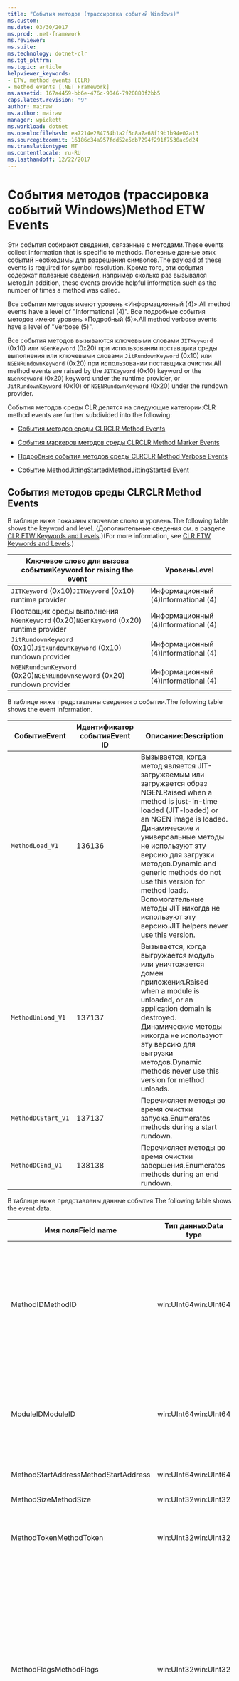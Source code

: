 ```yaml
---
title: "События методов (трассировка событий Windows)"
ms.custom: 
ms.date: 03/30/2017
ms.prod: .net-framework
ms.reviewer: 
ms.suite: 
ms.technology: dotnet-clr
ms.tgt_pltfrm: 
ms.topic: article
helpviewer_keywords:
- ETW, method events (CLR)
- method events [.NET Framework]
ms.assetid: 167a4459-bb6e-476c-9046-7920880f2bb5
caps.latest.revision: "9"
author: mairaw
ms.author: mairaw
manager: wpickett
ms.workload: dotnet
ms.openlocfilehash: ea7214e284754b1a2f5c8a7a68f19b1b94e02a13
ms.sourcegitcommit: 16186c34a957fdd52e5db7294f291f7530ac9d24
ms.translationtype: MT
ms.contentlocale: ru-RU
ms.lasthandoff: 12/22/2017
---
```

# <a name="method-etw-events"></a><span data-ttu-id="77227-102">События методов (трассировка событий Windows)</span><span class="sxs-lookup"><span data-stu-id="77227-102">Method ETW Events</span></span>
<a name="top"></a> <span data-ttu-id="77227-103">Эти события собирают сведения, связанные с методами.</span><span class="sxs-lookup"><span data-stu-id="77227-103">These events collect information that is specific to methods.</span></span> <span data-ttu-id="77227-104">Полезные данные этих событий необходимы для разрешения символов.</span><span class="sxs-lookup"><span data-stu-id="77227-104">The payload of these events is required for symbol resolution.</span></span> <span data-ttu-id="77227-105">Кроме того, эти события содержат полезные сведения, например сколько раз вызывался метод.</span><span class="sxs-lookup"><span data-stu-id="77227-105">In addition, these events provide helpful information such as the number of times a method was called.</span></span>  
  
 <span data-ttu-id="77227-106">Все события методов имеют уровень «Информационный (4)».</span><span class="sxs-lookup"><span data-stu-id="77227-106">All method events have a level of "Informational (4)".</span></span> <span data-ttu-id="77227-107">Все подробные события методов имеют уровень «Подробный (5)».</span><span class="sxs-lookup"><span data-stu-id="77227-107">All method verbose events have a level of "Verbose (5)".</span></span>  
  
 <span data-ttu-id="77227-108">Все события методов вызываются ключевыми словами `JITKeyword` (0x10) или `NGenKeyword` (0x20) при использовании поставщика среды выполнения или ключевыми словами `JitRundownKeyword` (0x10) или `NGENRundownKeyword` (0x20) при использовании поставщика очистки.</span><span class="sxs-lookup"><span data-stu-id="77227-108">All method events are raised by the `JITKeyword` (0x10) keyword or the `NGenKeyword` (0x20) keyword under the runtime provider, or `JitRundownKeyword` (0x10) or `NGENRundownKeyword` (0x20) under the rundown provider.</span></span>  
  
 <span data-ttu-id="77227-109">События методов среды CLR делятся на следующие категории:</span><span class="sxs-lookup"><span data-stu-id="77227-109">CLR method events are further subdivided into the following:</span></span>  
  
-   [<span data-ttu-id="77227-110">События методов среды CLR</span><span class="sxs-lookup"><span data-stu-id="77227-110">CLR Method Events</span></span>](#clr_method_events)  
  
-   [<span data-ttu-id="77227-111">События маркеров методов среды CLR</span><span class="sxs-lookup"><span data-stu-id="77227-111">CLR Method Marker Events</span></span>](#clr_method_marker_events)  
  
-   [<span data-ttu-id="77227-112">Подробные события методов среды CLR</span><span class="sxs-lookup"><span data-stu-id="77227-112">CLR Method Verbose Events</span></span>](#clr_method_verbose_events)  
  
-   [<span data-ttu-id="77227-113">Событие MethodJittingStarted</span><span class="sxs-lookup"><span data-stu-id="77227-113">MethodJittingStarted Event</span></span>](#methodjittingstarted_event)  
  
<a name="clr_method_events"></a>   
## <a name="clr-method-events"></a><span data-ttu-id="77227-114">События методов среды CLR</span><span class="sxs-lookup"><span data-stu-id="77227-114">CLR Method Events</span></span>  
 <span data-ttu-id="77227-115">В таблице ниже показаны ключевое слово и уровень.</span><span class="sxs-lookup"><span data-stu-id="77227-115">The following table shows the keyword and level.</span></span> <span data-ttu-id="77227-116">(Дополнительные сведения см. в разделе [CLR ETW Keywords and Levels](../../../docs/framework/performance/clr-etw-keywords-and-levels.md).)</span><span class="sxs-lookup"><span data-stu-id="77227-116">(For more information, see [CLR ETW Keywords and Levels](../../../docs/framework/performance/clr-etw-keywords-and-levels.md).)</span></span>  
  
|<span data-ttu-id="77227-117">Ключевое слово для вызова события</span><span class="sxs-lookup"><span data-stu-id="77227-117">Keyword for raising the event</span></span>|<span data-ttu-id="77227-118">Уровень</span><span class="sxs-lookup"><span data-stu-id="77227-118">Level</span></span>|  
|-----------------------------------|-----------|  
|<span data-ttu-id="77227-119">`JITKeyword` (0x10)</span><span class="sxs-lookup"><span data-stu-id="77227-119">`JITKeyword` (0x10) runtime provider</span></span>|<span data-ttu-id="77227-120">Информационный (4)</span><span class="sxs-lookup"><span data-stu-id="77227-120">Informational (4)</span></span>|  
|<span data-ttu-id="77227-121">Поставщик среды выполнения `NGenKeyword` (0x20)</span><span class="sxs-lookup"><span data-stu-id="77227-121">`NGenKeyword` (0x20) runtime provider</span></span>|<span data-ttu-id="77227-122">Информационный (4)</span><span class="sxs-lookup"><span data-stu-id="77227-122">Informational (4)</span></span>|  
|<span data-ttu-id="77227-123">`JitRundownKeyword` (0x10)</span><span class="sxs-lookup"><span data-stu-id="77227-123">`JitRundownKeyword` (0x10) rundown provider</span></span>|<span data-ttu-id="77227-124">Информационный (4)</span><span class="sxs-lookup"><span data-stu-id="77227-124">Informational (4)</span></span>|  
|<span data-ttu-id="77227-125">`NGENRundownKeyword` (0x20)</span><span class="sxs-lookup"><span data-stu-id="77227-125">`NGENRundownKeyword` (0x20) rundown provider</span></span>|<span data-ttu-id="77227-126">Информационный (4)</span><span class="sxs-lookup"><span data-stu-id="77227-126">Informational (4)</span></span>|  
  
 <span data-ttu-id="77227-127">В таблице ниже представлены сведения о событии.</span><span class="sxs-lookup"><span data-stu-id="77227-127">The following table shows the event information.</span></span>  
  
|<span data-ttu-id="77227-128">Событие</span><span class="sxs-lookup"><span data-stu-id="77227-128">Event</span></span>|<span data-ttu-id="77227-129">Идентификатор события</span><span class="sxs-lookup"><span data-stu-id="77227-129">Event ID</span></span>|<span data-ttu-id="77227-130">Описание:</span><span class="sxs-lookup"><span data-stu-id="77227-130">Description</span></span>|  
|-----------|--------------|-----------------|  
|`MethodLoad_V1`|<span data-ttu-id="77227-131">136</span><span class="sxs-lookup"><span data-stu-id="77227-131">136</span></span>|<span data-ttu-id="77227-132">Вызывается, когда метод является JIT-загружаемым или загружается образ NGEN.</span><span class="sxs-lookup"><span data-stu-id="77227-132">Raised when a method is just-in-time loaded (JIT-loaded) or an NGEN image is loaded.</span></span> <span data-ttu-id="77227-133">Динамические и универсальные методы не используют эту версию для загрузки методов.</span><span class="sxs-lookup"><span data-stu-id="77227-133">Dynamic and generic methods do not use this version for method loads.</span></span> <span data-ttu-id="77227-134">Вспомогательные методы JIT никогда не используют эту версию.</span><span class="sxs-lookup"><span data-stu-id="77227-134">JIT helpers never use this version.</span></span>|  
|`MethodUnLoad_V1`|<span data-ttu-id="77227-135">137</span><span class="sxs-lookup"><span data-stu-id="77227-135">137</span></span>|<span data-ttu-id="77227-136">Вызывается, когда выгружается модуль или уничтожается домен приложения.</span><span class="sxs-lookup"><span data-stu-id="77227-136">Raised when a module is unloaded, or an application domain is destroyed.</span></span> <span data-ttu-id="77227-137">Динамические методы никогда не используют эту версию для выгрузки методов.</span><span class="sxs-lookup"><span data-stu-id="77227-137">Dynamic methods never use this version for method unloads.</span></span>|  
|`MethodDCStart_V1`|<span data-ttu-id="77227-138">137</span><span class="sxs-lookup"><span data-stu-id="77227-138">137</span></span>|<span data-ttu-id="77227-139">Перечисляет методы во время очистки запуска.</span><span class="sxs-lookup"><span data-stu-id="77227-139">Enumerates methods during a start rundown.</span></span>|  
|`MethodDCEnd_V1`|<span data-ttu-id="77227-140">138</span><span class="sxs-lookup"><span data-stu-id="77227-140">138</span></span>|<span data-ttu-id="77227-141">Перечисляет методы во время очистки завершения.</span><span class="sxs-lookup"><span data-stu-id="77227-141">Enumerates methods during an end rundown.</span></span>|  
  
 <span data-ttu-id="77227-142">В таблице ниже представлены данные события.</span><span class="sxs-lookup"><span data-stu-id="77227-142">The following table shows the event data.</span></span>  
  
|<span data-ttu-id="77227-143">Имя поля</span><span class="sxs-lookup"><span data-stu-id="77227-143">Field name</span></span>|<span data-ttu-id="77227-144">Тип данных</span><span class="sxs-lookup"><span data-stu-id="77227-144">Data type</span></span>|<span data-ttu-id="77227-145">Описание</span><span class="sxs-lookup"><span data-stu-id="77227-145">Description</span></span>|  
|----------------|---------------|-----------------|  
|<span data-ttu-id="77227-146">MethodID</span><span class="sxs-lookup"><span data-stu-id="77227-146">MethodID</span></span>|<span data-ttu-id="77227-147">win:UInt64</span><span class="sxs-lookup"><span data-stu-id="77227-147">win:UInt64</span></span>|<span data-ttu-id="77227-148">Уникальный идентификатор метода.</span><span class="sxs-lookup"><span data-stu-id="77227-148">Unique identifier of a method.</span></span> <span data-ttu-id="77227-149">Для вспомогательных методов JIT устанавливается равным начальному адресу метода.</span><span class="sxs-lookup"><span data-stu-id="77227-149">For JIT helper methods, this is set to the start address of the method.</span></span>|  
|<span data-ttu-id="77227-150">ModuleID</span><span class="sxs-lookup"><span data-stu-id="77227-150">ModuleID</span></span>|<span data-ttu-id="77227-151">win:UInt64</span><span class="sxs-lookup"><span data-stu-id="77227-151">win:UInt64</span></span>|<span data-ttu-id="77227-152">Идентификатор модуля, к которому относится этот метод (0 для вспомогательных методов JIT).</span><span class="sxs-lookup"><span data-stu-id="77227-152">Identifier of the module to which this method belongs (0 for JIT helpers).</span></span>|  
|<span data-ttu-id="77227-153">MethodStartAddress</span><span class="sxs-lookup"><span data-stu-id="77227-153">MethodStartAddress</span></span>|<span data-ttu-id="77227-154">win:UInt64</span><span class="sxs-lookup"><span data-stu-id="77227-154">win:UInt64</span></span>|<span data-ttu-id="77227-155">Начальный адрес метода.</span><span class="sxs-lookup"><span data-stu-id="77227-155">Start address of the method.</span></span>|  
|<span data-ttu-id="77227-156">MethodSize</span><span class="sxs-lookup"><span data-stu-id="77227-156">MethodSize</span></span>|<span data-ttu-id="77227-157">win:UInt32</span><span class="sxs-lookup"><span data-stu-id="77227-157">win:UInt32</span></span>|<span data-ttu-id="77227-158">Размер метода.</span><span class="sxs-lookup"><span data-stu-id="77227-158">Size of the method.</span></span>|  
|<span data-ttu-id="77227-159">MethodToken</span><span class="sxs-lookup"><span data-stu-id="77227-159">MethodToken</span></span>|<span data-ttu-id="77227-160">win:UInt32</span><span class="sxs-lookup"><span data-stu-id="77227-160">win:UInt32</span></span>|<span data-ttu-id="77227-161">0 для динамических методов и вспомогательных методов JIT.</span><span class="sxs-lookup"><span data-stu-id="77227-161">0 for dynamic methods and JIT helpers.</span></span>|  
|<span data-ttu-id="77227-162">MethodFlags</span><span class="sxs-lookup"><span data-stu-id="77227-162">MethodFlags</span></span>|<span data-ttu-id="77227-163">win:UInt32</span><span class="sxs-lookup"><span data-stu-id="77227-163">win:UInt32</span></span>|<span data-ttu-id="77227-164">0x1: динамический метод.</span><span class="sxs-lookup"><span data-stu-id="77227-164">0x1: Dynamic method.</span></span><br /><br /> <span data-ttu-id="77227-165">0x2: универсальный метод.</span><span class="sxs-lookup"><span data-stu-id="77227-165">0x2: Generic method.</span></span><br /><br /> <span data-ttu-id="77227-166">0x4: метод с кодом, скомпилированным JIT-компилятором (в противном случае машинный код образа NGEN).</span><span class="sxs-lookup"><span data-stu-id="77227-166">0x4: JIT-compiled code method (otherwise NGEN native image code).</span></span><br /><br /> <span data-ttu-id="77227-167">0x8: вспомогательный метод.</span><span class="sxs-lookup"><span data-stu-id="77227-167">0x8: Helper method.</span></span>|  
|<span data-ttu-id="77227-168">ClrInstanceID</span><span class="sxs-lookup"><span data-stu-id="77227-168">ClrInstanceID</span></span>|<span data-ttu-id="77227-169">win:UInt16</span><span class="sxs-lookup"><span data-stu-id="77227-169">win:UInt16</span></span>|<span data-ttu-id="77227-170">Уникальный идентификатор экземпляра CLR или CoreCLR.</span><span class="sxs-lookup"><span data-stu-id="77227-170">Unique ID for the instance of CLR or CoreCLR.</span></span>|  
  
 [<span data-ttu-id="77227-171">К началу</span><span class="sxs-lookup"><span data-stu-id="77227-171">Back to top</span></span>](#top)  
  
<a name="clr_method_marker_events"></a>   
## <a name="clr-method-marker-events"></a><span data-ttu-id="77227-172">События маркеров методов среды CLR</span><span class="sxs-lookup"><span data-stu-id="77227-172">CLR Method Marker Events</span></span>  
 <span data-ttu-id="77227-173">Эти события создаются только при использовании поставщика очистки.</span><span class="sxs-lookup"><span data-stu-id="77227-173">These events are raised only under the rundown provider.</span></span> <span data-ttu-id="77227-174">Они обозначают окончание перечисления методов во время очистки запуска или завершения.</span><span class="sxs-lookup"><span data-stu-id="77227-174">They signify the end of method enumeration during a start or end rundown.</span></span> <span data-ttu-id="77227-175">(То есть они вызываются при включении ключевого слова `NGENRundownKeyword`, `JitRundownKeyword`, `LoaderRundownKeyword`или `AppDomainResourceManagementRundownKeyword` .)</span><span class="sxs-lookup"><span data-stu-id="77227-175">(That is, they are raised when the `NGENRundownKeyword`, `JitRundownKeyword`, `LoaderRundownKeyword`, or `AppDomainResourceManagementRundownKeyword` keyword is enabled.)</span></span>  
  
 <span data-ttu-id="77227-176">В таблице ниже показаны ключевое слово и уровень.</span><span class="sxs-lookup"><span data-stu-id="77227-176">The following table shows the keyword and level.</span></span>  
  
|<span data-ttu-id="77227-177">Ключевое слово для вызова события</span><span class="sxs-lookup"><span data-stu-id="77227-177">Keyword for raising the event</span></span>|<span data-ttu-id="77227-178">Уровень</span><span class="sxs-lookup"><span data-stu-id="77227-178">Level</span></span>|  
|-----------------------------------|-----------|  
|<span data-ttu-id="77227-179">`AppDomainResourceManagementRundownKeyword` (0x800)</span><span class="sxs-lookup"><span data-stu-id="77227-179">`AppDomainResourceManagementRundownKeyword` (0x800) rundown provider</span></span>|<span data-ttu-id="77227-180">Информационный (4)</span><span class="sxs-lookup"><span data-stu-id="77227-180">Informational (4)</span></span>|  
|<span data-ttu-id="77227-181">`JitRundownKeyword` (0x10)</span><span class="sxs-lookup"><span data-stu-id="77227-181">`JitRundownKeyword` (0x10) rundown provider</span></span>|<span data-ttu-id="77227-182">Информационный (4)</span><span class="sxs-lookup"><span data-stu-id="77227-182">Informational (4)</span></span>|  
|<span data-ttu-id="77227-183">`NGENRundownKeyword` (0x20)</span><span class="sxs-lookup"><span data-stu-id="77227-183">`NGENRundownKeyword` (0x20) rundown provider</span></span>|<span data-ttu-id="77227-184">Информационный (4)</span><span class="sxs-lookup"><span data-stu-id="77227-184">Informational (4)</span></span>|  
  
 <span data-ttu-id="77227-185">В таблице ниже представлены сведения о событии.</span><span class="sxs-lookup"><span data-stu-id="77227-185">The following table shows the event information.</span></span>  
  
|<span data-ttu-id="77227-186">Событие</span><span class="sxs-lookup"><span data-stu-id="77227-186">Event</span></span>|<span data-ttu-id="77227-187">Идентификатор события</span><span class="sxs-lookup"><span data-stu-id="77227-187">Event ID</span></span>|<span data-ttu-id="77227-188">Описание</span><span class="sxs-lookup"><span data-stu-id="77227-188">Desciption</span></span>|  
|-----------|--------------|----------------|  
|`DCStartInit_V1`|<span data-ttu-id="77227-189">147</span><span class="sxs-lookup"><span data-stu-id="77227-189">147</span></span>|<span data-ttu-id="77227-190">Отправляется перед началом перечисления во время очистки запуска.</span><span class="sxs-lookup"><span data-stu-id="77227-190">Sent before the start of the enumeration during a start rundown.</span></span>|  
|`DCStartComplete_V1`|<span data-ttu-id="77227-191">145</span><span class="sxs-lookup"><span data-stu-id="77227-191">145</span></span>|<span data-ttu-id="77227-192">Отправляется по окончании перечисления во время очистки запуска.</span><span class="sxs-lookup"><span data-stu-id="77227-192">Sent at the end of the enumeration during a start rundown.</span></span>|  
|`DCEndInit_V1`|<span data-ttu-id="77227-193">148</span><span class="sxs-lookup"><span data-stu-id="77227-193">148</span></span>|<span data-ttu-id="77227-194">Отправляется перед началом перечисления во время очистки завершения.</span><span class="sxs-lookup"><span data-stu-id="77227-194">Sent before the start of the enumeration during an end rundown.</span></span>|  
|`DCEndComplete_V1`|<span data-ttu-id="77227-195">146</span><span class="sxs-lookup"><span data-stu-id="77227-195">146</span></span>|<span data-ttu-id="77227-196">Отправляется по окончании перечисления во время очистки завершения.</span><span class="sxs-lookup"><span data-stu-id="77227-196">Sent at the end of the enumeration during an end rundown.</span></span>|  
  
 <span data-ttu-id="77227-197">В таблице ниже представлены данные события.</span><span class="sxs-lookup"><span data-stu-id="77227-197">The following table shows the event data.</span></span>  
  
|<span data-ttu-id="77227-198">Имя поля</span><span class="sxs-lookup"><span data-stu-id="77227-198">Field name</span></span>|<span data-ttu-id="77227-199">Тип данных</span><span class="sxs-lookup"><span data-stu-id="77227-199">Data type</span></span>|<span data-ttu-id="77227-200">Описание</span><span class="sxs-lookup"><span data-stu-id="77227-200">Description</span></span>|  
|----------------|---------------|-----------------|  
|<span data-ttu-id="77227-201">ClrInstanceID</span><span class="sxs-lookup"><span data-stu-id="77227-201">ClrInstanceID</span></span>|<span data-ttu-id="77227-202">win:UInt16</span><span class="sxs-lookup"><span data-stu-id="77227-202">win:UInt16</span></span>|<span data-ttu-id="77227-203">Уникальный идентификатор экземпляра CLR или CoreCLR.</span><span class="sxs-lookup"><span data-stu-id="77227-203">Unique ID for the instance of CLR or CoreCLR.</span></span>|  
  
 [<span data-ttu-id="77227-204">К началу</span><span class="sxs-lookup"><span data-stu-id="77227-204">Back to top</span></span>](#top)  
  
<a name="clr_method_verbose_events"></a>   
## <a name="clr-method-verbose-events"></a><span data-ttu-id="77227-205">Подробные события методов среды CLR</span><span class="sxs-lookup"><span data-stu-id="77227-205">CLR Method Verbose Events</span></span>  
 <span data-ttu-id="77227-206">В таблице ниже показаны ключевое слово и уровень.</span><span class="sxs-lookup"><span data-stu-id="77227-206">The following table shows the keyword and level.</span></span>  
  
|<span data-ttu-id="77227-207">Ключевое слово для вызова события</span><span class="sxs-lookup"><span data-stu-id="77227-207">Keyword for raising the event</span></span>|<span data-ttu-id="77227-208">Уровень</span><span class="sxs-lookup"><span data-stu-id="77227-208">Level</span></span>|  
|-----------------------------------|-----------|  
|<span data-ttu-id="77227-209">Поставщик среды выполнения `JITKeyword` (0x10)</span><span class="sxs-lookup"><span data-stu-id="77227-209">`JITKeyword` (0x10) runtime provider</span></span>|<span data-ttu-id="77227-210">Подробный (5)</span><span class="sxs-lookup"><span data-stu-id="77227-210">Verbose (5)</span></span>|  
|<span data-ttu-id="77227-211">`NGenKeyword` (0x20)</span><span class="sxs-lookup"><span data-stu-id="77227-211">`NGenKeyword` (0x20) runtime provider</span></span>|<span data-ttu-id="77227-212">Подробный (5)</span><span class="sxs-lookup"><span data-stu-id="77227-212">Verbose (5)</span></span>|  
|<span data-ttu-id="77227-213">Поставщик очистки `JitRundownKeyword` (0x10)</span><span class="sxs-lookup"><span data-stu-id="77227-213">`JitRundownKeyword` (0x10) rundown provider</span></span>|<span data-ttu-id="77227-214">Подробный (5)</span><span class="sxs-lookup"><span data-stu-id="77227-214">Verbose (5)</span></span>|  
|<span data-ttu-id="77227-215">Поставщик очистки `NGENRundownKeyword` (0x20)</span><span class="sxs-lookup"><span data-stu-id="77227-215">`NGENRundownKeyword` (0x20) rundown provider</span></span>|<span data-ttu-id="77227-216">Подробный (5)</span><span class="sxs-lookup"><span data-stu-id="77227-216">Verbose (5)</span></span>|  
  
 <span data-ttu-id="77227-217">В таблице ниже представлены сведения о событии.</span><span class="sxs-lookup"><span data-stu-id="77227-217">The following table shows the event information.</span></span>  
  
|<span data-ttu-id="77227-218">Событие</span><span class="sxs-lookup"><span data-stu-id="77227-218">Event</span></span>|<span data-ttu-id="77227-219">Идентификатор события</span><span class="sxs-lookup"><span data-stu-id="77227-219">Event ID</span></span>|<span data-ttu-id="77227-220">Описание:</span><span class="sxs-lookup"><span data-stu-id="77227-220">Description</span></span>|  
|-----------|--------------|-----------------|  
|`MethodLoadVerbose_V1`|<span data-ttu-id="77227-221">143</span><span class="sxs-lookup"><span data-stu-id="77227-221">143</span></span>|<span data-ttu-id="77227-222">Вызывается, когда метод является JIT-загружаемым или загружается образ NGEN.</span><span class="sxs-lookup"><span data-stu-id="77227-222">Raised when a method is JIT-loaded or an NGEN image is loaded.</span></span> <span data-ttu-id="77227-223">Динамические и универсальные методы всегда используют эту версию для загрузки методов.</span><span class="sxs-lookup"><span data-stu-id="77227-223">Dynamic and generic methods always use this version for method loads.</span></span> <span data-ttu-id="77227-224">Вспомогательные методы JIT всегда используют эту версию.</span><span class="sxs-lookup"><span data-stu-id="77227-224">JIT helpers always use this version.</span></span>|  
|`MethodUnLoadVerbose_V1`|<span data-ttu-id="77227-225">144</span><span class="sxs-lookup"><span data-stu-id="77227-225">144</span></span>|<span data-ttu-id="77227-226">Вызывается, когда уничтожается динамический метод, выгружается модуль или разрушается домен приложения.</span><span class="sxs-lookup"><span data-stu-id="77227-226">Raised when a dynamic method is destroyed, a module is unloaded, or an application domain is destroyed.</span></span> <span data-ttu-id="77227-227">Динамические методы всегда используют эту версию для выгрузки методов.</span><span class="sxs-lookup"><span data-stu-id="77227-227">Dynamic methods always use this version for method unloads.</span></span>|  
|`MethodDCStartVerbose_V1`|<span data-ttu-id="77227-228">141</span><span class="sxs-lookup"><span data-stu-id="77227-228">141</span></span>|<span data-ttu-id="77227-229">Перечисляет методы во время очистки запуска.</span><span class="sxs-lookup"><span data-stu-id="77227-229">Enumerates methods during a start rundown.</span></span>|  
|`MethodDCEndVerbose_V1`|<span data-ttu-id="77227-230">142</span><span class="sxs-lookup"><span data-stu-id="77227-230">142</span></span>|<span data-ttu-id="77227-231">Перечисляет методы во время очистки завершения.</span><span class="sxs-lookup"><span data-stu-id="77227-231">Enumerates methods during an end rundown.</span></span>|  
  
 <span data-ttu-id="77227-232">В таблице ниже представлены данные события.</span><span class="sxs-lookup"><span data-stu-id="77227-232">The following table shows the event data.</span></span>  
  
|<span data-ttu-id="77227-233">Имя поля</span><span class="sxs-lookup"><span data-stu-id="77227-233">Field name</span></span>|<span data-ttu-id="77227-234">Тип данных</span><span class="sxs-lookup"><span data-stu-id="77227-234">Data type</span></span>|<span data-ttu-id="77227-235">Описание</span><span class="sxs-lookup"><span data-stu-id="77227-235">Description</span></span>|  
|----------------|---------------|-----------------|  
|<span data-ttu-id="77227-236">MethodID</span><span class="sxs-lookup"><span data-stu-id="77227-236">MethodID</span></span>|<span data-ttu-id="77227-237">win:UInt64</span><span class="sxs-lookup"><span data-stu-id="77227-237">win:UInt64</span></span>|<span data-ttu-id="77227-238">Уникальный идентификатор метода.</span><span class="sxs-lookup"><span data-stu-id="77227-238">Unique identifier of the method.</span></span> <span data-ttu-id="77227-239">Для вспомогательных методов JIT устанавливается равным начальному адресу метода.</span><span class="sxs-lookup"><span data-stu-id="77227-239">For JIT helper methods, set to the start address of the method.</span></span>|  
|<span data-ttu-id="77227-240">ModuleID</span><span class="sxs-lookup"><span data-stu-id="77227-240">ModuleID</span></span>|<span data-ttu-id="77227-241">win:UInt64</span><span class="sxs-lookup"><span data-stu-id="77227-241">win:UInt64</span></span>|<span data-ttu-id="77227-242">Идентификатор модуля, к которому относится этот метод (0 для вспомогательных методов JIT).</span><span class="sxs-lookup"><span data-stu-id="77227-242">Identifier of the module to which this method belongs (0 for JIT helpers).</span></span>|  
|<span data-ttu-id="77227-243">MethodStartAddress</span><span class="sxs-lookup"><span data-stu-id="77227-243">MethodStartAddress</span></span>|<span data-ttu-id="77227-244">win:UInt64</span><span class="sxs-lookup"><span data-stu-id="77227-244">win:UInt64</span></span>|<span data-ttu-id="77227-245">Начальный адрес.</span><span class="sxs-lookup"><span data-stu-id="77227-245">Start address.</span></span>|  
|<span data-ttu-id="77227-246">MethodSize</span><span class="sxs-lookup"><span data-stu-id="77227-246">MethodSize</span></span>|<span data-ttu-id="77227-247">win:UInt32</span><span class="sxs-lookup"><span data-stu-id="77227-247">win:UInt32</span></span>|<span data-ttu-id="77227-248">Длина метода.</span><span class="sxs-lookup"><span data-stu-id="77227-248">Method length.</span></span>|  
|<span data-ttu-id="77227-249">MethodToken</span><span class="sxs-lookup"><span data-stu-id="77227-249">MethodToken</span></span>|<span data-ttu-id="77227-250">win:UInt32</span><span class="sxs-lookup"><span data-stu-id="77227-250">win:UInt32</span></span>|<span data-ttu-id="77227-251">0 для динамических методов и вспомогательных методов JIT.</span><span class="sxs-lookup"><span data-stu-id="77227-251">0 for dynamic methods and JIT helpers.</span></span>|  
|<span data-ttu-id="77227-252">MethodFlags</span><span class="sxs-lookup"><span data-stu-id="77227-252">MethodFlags</span></span>|<span data-ttu-id="77227-253">win:UInt32</span><span class="sxs-lookup"><span data-stu-id="77227-253">win:UInt32</span></span>|<span data-ttu-id="77227-254">0x1: динамический метод.</span><span class="sxs-lookup"><span data-stu-id="77227-254">0x1: Dynamic method.</span></span><br /><br /> <span data-ttu-id="77227-255">0x2: универсальный метод.</span><span class="sxs-lookup"><span data-stu-id="77227-255">0x2: Generic method.</span></span><br /><br /> <span data-ttu-id="77227-256">0x4: метод, скомпилированный JIT-компилятором (в противном случае созданный программой NGen.exe).</span><span class="sxs-lookup"><span data-stu-id="77227-256">0x4: JIT-compiled method (otherwise, generated by NGen.exe)</span></span><br /><br /> <span data-ttu-id="77227-257">0x8: вспомогательный метод.</span><span class="sxs-lookup"><span data-stu-id="77227-257">0x8: Helper method.</span></span>|  
|<span data-ttu-id="77227-258">MethodNameSpace</span><span class="sxs-lookup"><span data-stu-id="77227-258">MethodNameSpace</span></span>|<span data-ttu-id="77227-259">win:UnicodeString</span><span class="sxs-lookup"><span data-stu-id="77227-259">win:UnicodeString</span></span>|<span data-ttu-id="77227-260">Полное имя пространства имен, связанного с методом.</span><span class="sxs-lookup"><span data-stu-id="77227-260">Full namespace name associated with the method.</span></span>|  
|<span data-ttu-id="77227-261">MethodName</span><span class="sxs-lookup"><span data-stu-id="77227-261">MethodName</span></span>|<span data-ttu-id="77227-262">win:UnicodeString</span><span class="sxs-lookup"><span data-stu-id="77227-262">win:UnicodeString</span></span>|<span data-ttu-id="77227-263">Полное имя класса, связанного с методом.</span><span class="sxs-lookup"><span data-stu-id="77227-263">Full class name associated with the method.</span></span>|  
|<span data-ttu-id="77227-264">MethodSignature</span><span class="sxs-lookup"><span data-stu-id="77227-264">MethodSignature</span></span>|<span data-ttu-id="77227-265">win:UnicodeString</span><span class="sxs-lookup"><span data-stu-id="77227-265">win:UnicodeString</span></span>|<span data-ttu-id="77227-266">Сигнатура метода (разделенный запятыми список имен типов).</span><span class="sxs-lookup"><span data-stu-id="77227-266">Signature of the method (comma-separated list of type names).</span></span>|  
|<span data-ttu-id="77227-267">ClrInstanceID</span><span class="sxs-lookup"><span data-stu-id="77227-267">ClrInstanceID</span></span>|<span data-ttu-id="77227-268">win:UInt16</span><span class="sxs-lookup"><span data-stu-id="77227-268">win:UInt16</span></span>|<span data-ttu-id="77227-269">Уникальный идентификатор экземпляра CLR или CoreCLR.</span><span class="sxs-lookup"><span data-stu-id="77227-269">Unique ID for the instance of CLR or CoreCLR.</span></span>|  
  
 [<span data-ttu-id="77227-270">К началу</span><span class="sxs-lookup"><span data-stu-id="77227-270">Back to top</span></span>](#top)  
  
<a name="methodjittingstarted_event"></a>   
## <a name="methodjittingstarted-event"></a><span data-ttu-id="77227-271">Событие MethodJittingStarted</span><span class="sxs-lookup"><span data-stu-id="77227-271">MethodJittingStarted Event</span></span>  
 <span data-ttu-id="77227-272">В таблице ниже показаны ключевое слово и уровень.</span><span class="sxs-lookup"><span data-stu-id="77227-272">The following table shows the keyword and level.</span></span>  
  
|<span data-ttu-id="77227-273">Ключевое слово для вызова события</span><span class="sxs-lookup"><span data-stu-id="77227-273">Keyword for raising the event</span></span>|<span data-ttu-id="77227-274">Уровень</span><span class="sxs-lookup"><span data-stu-id="77227-274">Level</span></span>|  
|-----------------------------------|-----------|  
|<span data-ttu-id="77227-275">Поставщик среды выполнения `JITKeyword` (0x10)</span><span class="sxs-lookup"><span data-stu-id="77227-275">`JITKeyword` (0x10) runtime provider</span></span>|<span data-ttu-id="77227-276">Подробный (5)</span><span class="sxs-lookup"><span data-stu-id="77227-276">Verbose (5)</span></span>|  
|<span data-ttu-id="77227-277">`NGenKeyword` (0x20)</span><span class="sxs-lookup"><span data-stu-id="77227-277">`NGenKeyword` (0x20) runtime provider</span></span>|<span data-ttu-id="77227-278">Подробный (5)</span><span class="sxs-lookup"><span data-stu-id="77227-278">Verbose (5)</span></span>|  
|<span data-ttu-id="77227-279">Поставщик очистки `JitRundownKeyword` (0x10)</span><span class="sxs-lookup"><span data-stu-id="77227-279">`JitRundownKeyword` (0x10) rundown provider</span></span>|<span data-ttu-id="77227-280">Подробный (5)</span><span class="sxs-lookup"><span data-stu-id="77227-280">Verbose (5)</span></span>|  
|<span data-ttu-id="77227-281">Поставщик очистки `NGENRundownKeyword` (0x20)</span><span class="sxs-lookup"><span data-stu-id="77227-281">`NGENRundownKeyword` (0x20) rundown provider</span></span>|<span data-ttu-id="77227-282">Подробный (5)</span><span class="sxs-lookup"><span data-stu-id="77227-282">Verbose (5)</span></span>|  
  
 <span data-ttu-id="77227-283">В таблице ниже представлены сведения о событии.</span><span class="sxs-lookup"><span data-stu-id="77227-283">The following table shows the event information.</span></span>  
  
|<span data-ttu-id="77227-284">Событие</span><span class="sxs-lookup"><span data-stu-id="77227-284">Event</span></span>|<span data-ttu-id="77227-285">Идентификатор события</span><span class="sxs-lookup"><span data-stu-id="77227-285">Event ID</span></span>|<span data-ttu-id="77227-286">Описание:</span><span class="sxs-lookup"><span data-stu-id="77227-286">Description</span></span>|  
|-----------|--------------|-----------------|  
|`MethodJittingStarted`|<span data-ttu-id="77227-287">145</span><span class="sxs-lookup"><span data-stu-id="77227-287">145</span></span>|<span data-ttu-id="77227-288">Вызывается, когда метод компилируется JIT-компилятором.</span><span class="sxs-lookup"><span data-stu-id="77227-288">Raised when a method is being JIT-compiled.</span></span>|  
  
 <span data-ttu-id="77227-289">В таблице ниже представлены данные события.</span><span class="sxs-lookup"><span data-stu-id="77227-289">The following table shows the event data.</span></span>  
  
|<span data-ttu-id="77227-290">Имя поля</span><span class="sxs-lookup"><span data-stu-id="77227-290">Field name</span></span>|<span data-ttu-id="77227-291">Тип данных</span><span class="sxs-lookup"><span data-stu-id="77227-291">Data type</span></span>|<span data-ttu-id="77227-292">Описание</span><span class="sxs-lookup"><span data-stu-id="77227-292">Description</span></span>|  
|----------------|---------------|-----------------|  
|<span data-ttu-id="77227-293">MethodID</span><span class="sxs-lookup"><span data-stu-id="77227-293">MethodID</span></span>|<span data-ttu-id="77227-294">win:UInt64</span><span class="sxs-lookup"><span data-stu-id="77227-294">win:UInt64</span></span>|<span data-ttu-id="77227-295">Уникальный идентификатор метода.</span><span class="sxs-lookup"><span data-stu-id="77227-295">Unique identifier of the method.</span></span>|  
|<span data-ttu-id="77227-296">ModuleID</span><span class="sxs-lookup"><span data-stu-id="77227-296">ModuleID</span></span>|<span data-ttu-id="77227-297">win:UInt64</span><span class="sxs-lookup"><span data-stu-id="77227-297">win:UInt64</span></span>|<span data-ttu-id="77227-298">Идентификатор модуля, к которому относится этот метод.</span><span class="sxs-lookup"><span data-stu-id="77227-298">Identifier of the module to which this method belongs.</span></span>|  
|<span data-ttu-id="77227-299">MethodToken</span><span class="sxs-lookup"><span data-stu-id="77227-299">MethodToken</span></span>|<span data-ttu-id="77227-300">win:UInt32</span><span class="sxs-lookup"><span data-stu-id="77227-300">win:UInt32</span></span>|<span data-ttu-id="77227-301">0 для динамических методов и вспомогательных методов JIT.</span><span class="sxs-lookup"><span data-stu-id="77227-301">0 for dynamic methods and JIT helpers.</span></span>|  
|<span data-ttu-id="77227-302">MethodILSize</span><span class="sxs-lookup"><span data-stu-id="77227-302">MethodILSize</span></span>|<span data-ttu-id="77227-303">win:UInt32</span><span class="sxs-lookup"><span data-stu-id="77227-303">win:UInt32</span></span>|<span data-ttu-id="77227-304">Размер MSIL для JIT-компилируемого метода.</span><span class="sxs-lookup"><span data-stu-id="77227-304">The size of the Microsoft intermediate language (MSIL) for the method that is being JIT-compiled.</span></span>|  
|<span data-ttu-id="77227-305">MethodNameSpace</span><span class="sxs-lookup"><span data-stu-id="77227-305">MethodNameSpace</span></span>|<span data-ttu-id="77227-306">win:UnicodeString</span><span class="sxs-lookup"><span data-stu-id="77227-306">win:UnicodeString</span></span>|<span data-ttu-id="77227-307">Полное имя класса, связанного с методом.</span><span class="sxs-lookup"><span data-stu-id="77227-307">Full class name associated with the method.</span></span>|  
|<span data-ttu-id="77227-308">MethodName</span><span class="sxs-lookup"><span data-stu-id="77227-308">MethodName</span></span>|<span data-ttu-id="77227-309">win:UnicodeString</span><span class="sxs-lookup"><span data-stu-id="77227-309">win:UnicodeString</span></span>|<span data-ttu-id="77227-310">Имя метода.</span><span class="sxs-lookup"><span data-stu-id="77227-310">Name of the method.</span></span>|  
|<span data-ttu-id="77227-311">MethodSignature</span><span class="sxs-lookup"><span data-stu-id="77227-311">MethodSignature</span></span>|<span data-ttu-id="77227-312">win:UnicodeString</span><span class="sxs-lookup"><span data-stu-id="77227-312">win:UnicodeString</span></span>|<span data-ttu-id="77227-313">Сигнатура метода (разделенный запятыми список имен типов).</span><span class="sxs-lookup"><span data-stu-id="77227-313">Signature of the method (comma-separated list of type names).</span></span>|  
|<span data-ttu-id="77227-314">ClrInstanceID</span><span class="sxs-lookup"><span data-stu-id="77227-314">ClrInstanceID</span></span>|<span data-ttu-id="77227-315">win:UInt16</span><span class="sxs-lookup"><span data-stu-id="77227-315">win:UInt16</span></span>|<span data-ttu-id="77227-316">Уникальный идентификатор экземпляра CLR или CoreCLR.</span><span class="sxs-lookup"><span data-stu-id="77227-316">Unique ID for the instance of CLR or CoreCLR.</span></span>|  
  
## <a name="see-also"></a><span data-ttu-id="77227-317">См. также</span><span class="sxs-lookup"><span data-stu-id="77227-317">See Also</span></span>  
 [<span data-ttu-id="77227-318">События трассировки событий Windows в среде CLR</span><span class="sxs-lookup"><span data-stu-id="77227-318">CLR ETW Events</span></span>](../../../docs/framework/performance/clr-etw-events.md)
